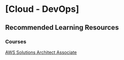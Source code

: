 # [Cloud - DevOps]

## Recommended Learning Resources

### Courses
[AWS Solutions Architect Associate](https://www.youtube.com/playlist?list=PL3iB81_QvqyiDKkcHeuyXyCWXz3eWZU7d)